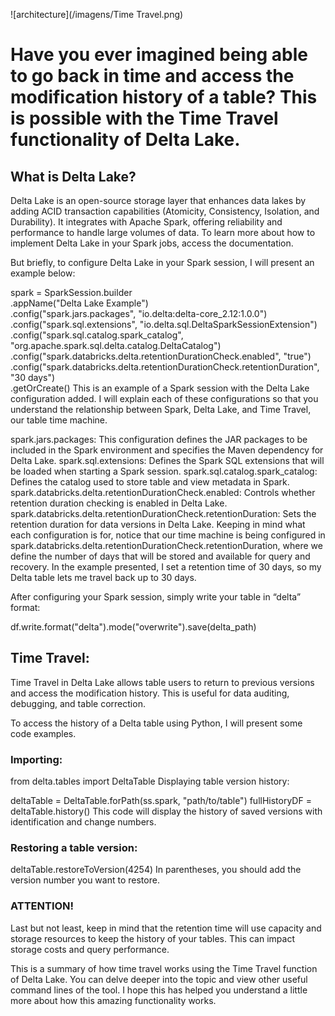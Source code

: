 ![architecture](/imagens/Time Travel.png)
# Have you ever imagined being able to go back in time and access the modification history of a table? This is possible with the Time Travel functionality of Delta Lake.

## What is Delta Lake?

Delta Lake is an open-source storage layer that enhances data lakes by adding ACID transaction capabilities (Atomicity, Consistency, Isolation, and Durability). It integrates with Apache Spark, offering reliability and performance to handle large volumes of data. To learn more about how to implement Delta Lake in your Spark jobs, access the documentation.

But briefly, to configure Delta Lake in your Spark session, I will present an example below:

spark = SparkSession.builder \
    .appName("Delta Lake Example") \
    .config("spark.jars.packages", "io.delta:delta-core_2.12:1.0.0") \
    .config("spark.sql.extensions", "io.delta.sql.DeltaSparkSessionExtension") \
    .config("spark.sql.catalog.spark_catalog", "org.apache.spark.sql.delta.catalog.DeltaCatalog") \
    .config("spark.databricks.delta.retentionDurationCheck.enabled", "true") \
    .config("spark.databricks.delta.retentionDurationCheck.retentionDuration", "30 days") \
    .getOrCreate()
This is an example of a Spark session with the Delta Lake configuration added. I will explain each of these configurations so that you understand the relationship between Spark, Delta Lake, and Time Travel, our table time machine.

spark.jars.packages: This configuration defines the JAR packages to be included in the Spark environment and specifies the Maven dependency for Delta Lake.
spark.sql.extensions: Defines the Spark SQL extensions that will be loaded when starting a Spark session.
spark.sql.catalog.spark_catalog: Defines the catalog used to store table and view metadata in Spark.
spark.databricks.delta.retentionDurationCheck.enabled: Controls whether retention duration checking is enabled in Delta Lake.
spark.databricks.delta.retentionDurationCheck.retentionDuration: Sets the retention duration for data versions in Delta Lake.
Keeping in mind what each configuration is for, notice that our time machine is being configured in spark.databricks.delta.retentionDurationCheck.retentionDuration, where we define the number of days that will be stored and available for query and recovery. In the example presented, I set a retention time of 30 days, so my Delta table lets me travel back up to 30 days.

After configuring your Spark session, simply write your table in “delta” format:

df.write.format("delta").mode("overwrite").save(delta_path)

## Time Travel:

Time Travel in Delta Lake allows table users to return to previous versions and access the modification history. This is useful for data auditing, debugging, and table correction.

To access the history of a Delta table using Python, I will present some code examples.

### Importing:

from delta.tables import DeltaTable
Displaying table version history:

deltaTable = DeltaTable.forPath(ss.spark, "path/to/table")
fullHistoryDF = deltaTable.history()
This code will display the history of saved versions with identification and change numbers.



### Restoring a table version:

deltaTable.restoreToVersion(4254)
In parentheses, you should add the version number you want to restore.

### ATTENTION!

Last but not least, keep in mind that the retention time will use capacity and storage resources to keep the history of your tables. This can impact storage costs and query performance.

This is a summary of how time travel works using the Time Travel function of Delta Lake. You can delve deeper into the topic and view other useful command lines of the tool. I hope this has helped you understand a little more about how this amazing functionality works.
